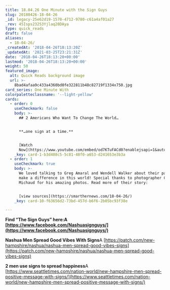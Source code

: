 ```yaml
---
title: 18.04.26 One Minute with the Sign Guys
slug: 20180426-18-04-26
_id: legacy-25e62d19-1578-4712-9780-c61a4af01a27
_rev: 45Isps23253Yjlaq28DAya
type: quick_reads
draft: false
aliases:
  - 18-04-26/
_createdAt: '2018-04-26T18:13:20Z'
_updatedAt: '2021-03-25T23:21:31Z'
date: '2018-04-26T18:13:20+00:00'
lastmod: '2018-04-26T18:13:20+00:00'
weight: 50
featured_image:
  alt: Quick Reads background image
  url: >-
    8bad4afaa9c433a4360bd0fe322811b48c82719f1334x750.jpg
card_series: One Minute With
colorpaletteclassname: '--light-yellow'
cards:
  - order: 0
    useCheckmark: false
    body: >-
      ## 2 Americans Who Want To Change The World…


      **…one sign at a time.**


      [Watch
      Now](https://www.youtube.com/embed/od7KTuFACd0?enablejsapi=1&autoplay=1&rel=0)
    _key: card-1-b3d408c5-5c81-48f0-a653-d241653e3b3a
  - order: 1
    useCheckmark: true
    body: >-
      We loved talking to Greg Amaral and Wendell Walker about their passion to
      make a difference in this world! Special thanks to photographer Craig
      Michaud for his amazing photos. Read more of their story:


      [view sources](https://smarthernews.com/18-04-26/)
    _key: card-10-f63656d2-73bd-457d-b6f6-2b05bc93f38e

---
```

**Find “The Sign Guys” here:A [https://www.facebook.com/Nashuasignguys/](https://www.facebook.com/Nashuasignguys/)**

**Nashua Men Spread Good Vibes With Signs**A [https://patch.com/new-hampshire/nashua/nashua-men-spread-good-vibes-signs](https://patch.com/new-hampshire/nashua/nashua-men-spread-good-vibes-signs)

**2 men use signs to spread happiness**A [https://www.seattletimes.com/nation-world/new-hampshire-men-spread-positive-message-with-signs/](https://www.seattletimes.com/nation-world/new-hampshire-men-spread-positive-message-with-signs/)